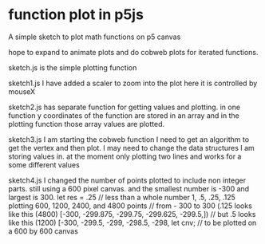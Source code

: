 # function plot in p5js

A simple sketch to plot math functions on p5 canvas

hope to expand to animate plots and do cobweb plots for iterated functions.  

sketch.js is the simple plotting function


sketch1.js I have added a scaler to zoom into the plot here it is controlled by mouseX

sketch2.js  has separate function for getting values and plotting. in one function  y coordinates of the function are stored in an array and in the plotting function those array values are plotted.


sketch3.js I am starting the cobweb function I need to get an algorithm to get the vertex and then plot.  I may need to change the data structures I am storing values in. at the moment only plotting two lines and works for a some different values 

sketch4.js I changed the number of points plotted to include non integer parts. still using a 600 pixel canvas. and the smallest number is -300 and largest is 300.    let res = .25 // less than a whole  number  1, .5, .25, .125 plotting 600, 1200, 2400, and 4800 points 
// from - 300 to 300  (.125 looks like this (4800) [-300, -299.875, -299.75, -299.625, -299.5,])
// but .5 looks like this (1200) [-300, -299.5, -299, -298.5, -298, 
let cnv;
// to be plotted on a 600 by 600 canvas